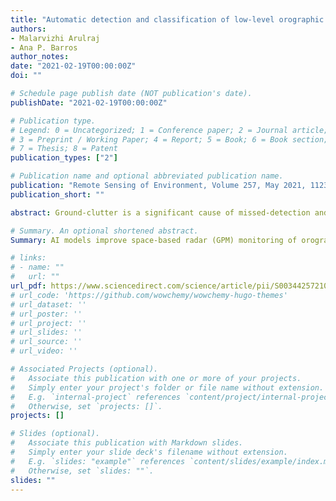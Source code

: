 ```yaml
---
title: "Automatic detection and classification of low-level orographic precipitation processes from space-borne radars using machine learning"
authors:
- Malarvizhi Arulraj
- Ana P. Barros
author_notes:
date: "2021-02-19T00:00:00Z"
doi: ""

# Schedule page publish date (NOT publication's date).
publishDate: "2021-02-19T00:00:00Z"

# Publication type.
# Legend: 0 = Uncategorized; 1 = Conference paper; 2 = Journal article;
# 3 = Preprint / Working Paper; 4 = Report; 5 = Book; 6 = Book section;
# 7 = Thesis; 8 = Patent
publication_types: ["2"]

# Publication name and optional abbreviated publication name.
publication: "Remote Sensing of Environment, Volume 257, May 2021, 112355"
publication_short: ""

abstract: Ground-clutter is a significant cause of missed-detection and underestimation of precipitation in complex terrain from space-based radars such as the Global Precipitation Measurement Mission (GPM) Dual-frequency Precipitation Radar (DPR). This research proposes an Artificial Intelligence (AI) framework consisting of a precipitation detection model (PDM) and a precipitation regime classification model (PCM) to improve orographic precipitation retrievals from GPM-DPR using machine learning. The PDM is a Random Forest Classifier using GPM Microwave Imager (GMI) calibrated brightness temperatures (Tbs) and low-level precipitation mixing ratios from the High-Resolution Rapid Refresh (HRRR) analysis as inputs. The PCM is a Convolutional Neural Network that predicts the precipitation regime class, defined independently based on quantitative features of ground-based radar reflectivity profiles, using GPM DPR Ku-band (Ku-PR) reflectivity profiles and GMI Tbs. The AI framework is demonstrated for warm-season precipitation in the Southern Appalachian Mountains over three years (2016–2019), achieving large reductions in false alarms (77%) and missed detections (82%) relative to GPM Ku-PR precipitation products. The spatial distribution of predicted precipitation classes within the GPM overpass reflects the complex interactions between storms and topography that determine orographic precipitation regimes. For each GPM pixel, the local precipitation class informs on the vertical structure of rainfall microphysics aiming to capture low-level processes missed in GPM DPR reflectivity profiles contaminated by ground-clutter (i.e., the radar blind-zone).

# Summary. An optional shortened abstract.
Summary: AI models improve space-based radar (GPM) monitoring of orographic precipitation, NWP low-level condensed water distribution is useful to mitigate ground-clutter, The ML detection model reduces false alarms by 77% and missed detections by 82%, MRMS precipitation vertical structure classes map orographic enhancement regimes, Coupled AI-Physical retrieval can significantly reduce GPM orographic QPE errors. 

# links:
# - name: ""
#   url: ""
url_pdf: https://www.sciencedirect.com/science/article/pii/S0034425721000730
# url_code: 'https://github.com/wowchemy/wowchemy-hugo-themes'
# url_dataset: ''
# url_poster: ''
# url_project: ''
# url_slides: ''
# url_source: ''
# url_video: ''

# Associated Projects (optional).
#   Associate this publication with one or more of your projects.
#   Simply enter your project's folder or file name without extension.
#   E.g. `internal-project` references `content/project/internal-project/index.md`.
#   Otherwise, set `projects: []`.
projects: []

# Slides (optional).
#   Associate this publication with Markdown slides.
#   Simply enter your slide deck's filename without extension.
#   E.g. `slides: "example"` references `content/slides/example/index.md`.
#   Otherwise, set `slides: ""`.
slides: ""
---
```


